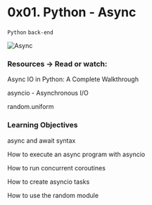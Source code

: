 # 0x01. Python - Async

` Python ` ` back-end `

![Async](https://s3.amazonaws.com/alx-intranet.hbtn.io/uploads/medias/2019/12/4aeaa9c3cb1f316c05c4.png?X-Amz-Algorithm=AWS4-HMAC-SHA256&X-Amz-Credential=AKIARDDGGGOUSBVO6H7D%2F20231211%2Fus-east-1%2Fs3%2Faws4_request&X-Amz-Date=20231211T141211Z&X-Amz-Expires=86400&X-Amz-SignedHeaders=host&X-Amz-Signature=63b19f760e26a5d0190bd28e85348c9165c52f7ca4d82a1481c7d3c589c10853)


### Resources -> Read or watch:

Async IO in Python: A Complete Walkthrough

asyncio - Asynchronous I/O

random.uniform

### Learning Objectives

async and await syntax

How to execute an async program with asyncio

How to run concurrent coroutines

How to create asyncio tasks

How to use the random module
